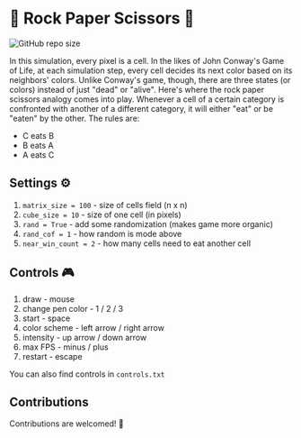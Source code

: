 # 🧬 Rock Paper Scissors 🧬
![GitHub repo size](https://img.shields.io/github/repo-size/akihiko47/RockPaperScissors_Cellular-Automata)

In this simulation, every pixel is a cell. In the likes of John Conway's Game of Life, at each simulation step, every cell decides its next color based on its neighbors' colors. Unlike Conway's game, though, there are three states (or colors) instead of just "dead" or "alive". Here's where the rock paper scissors analogy comes into play. Whenever a cell of a certain category is confronted with another of a different category, it will either "eat" or be "eaten" by the other. The rules are:
- C eats B
- B eats A
- A eats C

## Settings ⚙️
1. `matrix_size = 100` - size of cells field (n x n)
2. `cube_size = 10` - size of one cell (in pixels)
3. `rand = True` - add some randomization (makes game more organic)
4. `rand_cof = 1` - how random is mode above
5. `near_win_count = 2` - how many cells need to eat another cell

## Controls 🎮
1. draw - mouse
2. change pen color - 1 / 2 / 3
3. start - space
4. color scheme - left arrow / right arrow
5. intensity - up arrow / down arrow
6. max FPS - minus / plus
7. restart - escape

You can also find controls in `controls.txt`

## Contributions
Contributions are welcomed! 👋
